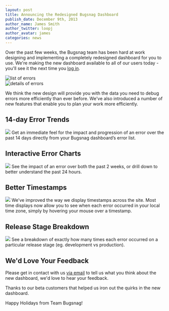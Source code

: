 ```yaml
---
layout: post
title: Announcing the Redesigned Bugsnag Dashboard
publish_date: December 9th, 2013
author_name: James Smith
author_twitter: loopj
author_avatar: james
categories: news
---
```


Over the past few weeks, the Bugsnag team has been hard at work designing and implementing a completely redesigned dashboard for you to use. We're making the new dashboard available to all of our users today - you'll see it the next time you [log in](https://www.bugsnag.com).

<div class="large frame right">
  <img src="/img/posts/new-dashboard/error-list.png" alt="list of errors"/>
</div>
<div class="large frame right">
  <img src="/img/posts/new-dashboard/error-details.png" alt="details of errors"/>
</div>


We think the new design will provide you with the data you need to debug errors more efficiently than ever before. We've also introduced a number of new features that enable you to plan your work more efficiently.

## 14-day Error Trends
![](/img/posts/new-dashboard/error-trends.png)
Get an immediate feel for the impact and progression of an error over the past 14 days directly from your Bugsnag dashboard’s error list.


## Interactive Error Charts
![](/img/posts/new-dashboard/interactive-charts.png)
See the impact of an error over both the past 2 weeks, or drill down to better understand the past 24 hours.


## Better Timestamps
![](/img/posts/new-dashboard/better-timestamps.png)
We’ve improved the way we display timestamps across the site. Most time displays now allow you to see when each error occurred in your local time zone, simply by hovering your mouse over a timestamp.


## Release Stage Breakdown
![](/img/posts/new-dashboard/release-stage-breakdown.png)
See a breakdown of exactly how many times each error occurred on a particular release stage (eg. development vs production).


## We'd Love Your Feedback

Please get in contact with us [via email](mailto:support@bugsnag.com) to tell us what you think about the new dashboard, we'd love to hear your feedback.

Thanks to our beta customers that helped us iron out the quirks in the new dashboard.

Happy Holidays from Team Bugsnag!

